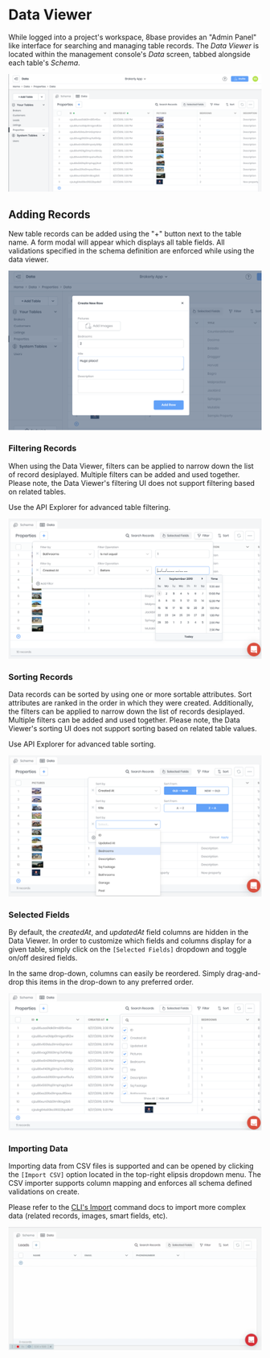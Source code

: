 # Data Viewer

While logged into a project's workspace, 8base provides an "Admin Panel" like interface for searching and managing table records. The *Data Viewer* is located within the management console's *Data* screen, tabbed alongside each table's *Schema*. 

![8Base Data Viewer](../../images/data-viewer.png)

## Adding Records
New table records can be added using the "+" button next to the table name. A form modal will appear which displays all table fields. All validations specified in the schema definition are enforced while using the data viewer.

![Adding a new record in the Data Viewer](../../images/data-viewer-add.png)

### Filtering Records
When using the Data Viewer, filters can be applied to narrow down the list of record desiplayed. Multiple filters can be added and used together. Please note, the Data Viewer's filtering UI does not support filtering based on related tables. 

Use the API Explorer for advanced table filtering.

![Filtering records in the Data Viewer](../../images/data-viewer-filtering.png)

### Sorting Records
Data records can be sorted by using one or more sortable attributes. Sort attributes are ranked in the order in which they were created. Additionally, the filters can be applied to narrow down the list of records desiplayed. Multiple filters can be added and used together. Please note, the Data Viewer's sorting UI does not support sorting based on related table values. 

Use API Explorer for advanced table sorting.

![Sorting records in the Data Viewer](../../images/data-viewer-sorting.png)

### Selected Fields
By default, the *createdAt*, and *updatedAt* field columns are hidden in the Data Viewer. In order to customize which fields and columns display for a given table, simply click on the `[Selected Fields]` dropdown and toggle on/off desired fields.

In the same drop-down, columns can easily be reordered. Simply drag-and-drop this items in the drop-down to any preferred order.

![Selecting fields in the Data Viewer](../../images/data-viewer-selected-fields.png)

### Importing Data
Importing data from CSV files is supported and can be opened by clicking the `[Import CSV]` option located in the top-right elipsis dropdown menu. The CSV importer supports column mapping and enforces all schema defined validations on create.

Please refer to the [CLI's Import](/docs/development-tools/cli/commands#import) command docs to import more complex data (related records, images, smart fields, etc).

![Importing records into the Data Viewer](../../images/data-viewer-import.gif)
